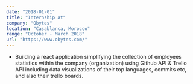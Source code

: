 ```yaml
---
date: "2018-01-01"
title: "Internship at"
company: "Obytes"
location: "Casablanca, Morocco"
range: "October - March 2018"
url: "https://www.obytes.com/"
---
```


- Building a react application simplifying the collection of employees statistics within the company (organization) using Github API & Trello API including data visualizations of their top languages, commits etc, and also their trello boards.
